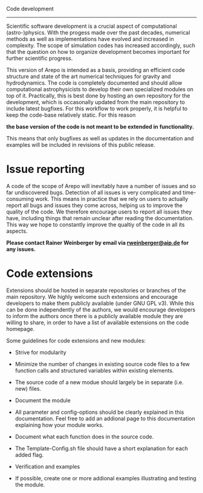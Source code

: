 Code development
************************


Scientific software development is a crucial aspect of computational
(astro-)physics.  With the progess made over the past decades,
numerical methods as well as implementations have evolved and
increased in complexity. The scope of simulation codes has increased
accordingly, such that the question on how to organize development
becomes important for further scientific progress.

This version of Arepo is intended as a basis, providing an efficient
code structure and state of the art numerical techniques for gravity
and hydrodynamics. The code is completely documented and should allow
computational astrophysicists to develop their own specialized modules
on top of it. Practically, this is best done by hosting an own
repository for the development, which is occasonally updated from the
main repository to include latest bugfixes. For this workflow to work
properly, it is helpful to keep the code-base relatively static. For
this reason

**the base version of the code is not meant to be extended in**
  **functionality.**

This means that only bugfixes as well as updates in the documentation
and examples will be included in revisions of this public release.

Issue reporting
===============

A code of the scope of Arepo will inevitably have a number of issues
and so far undiscovered bugs.  Detection of all issues is very
complicated and time-consuming work. This means in practice that we
rely on users to actually report all bugs and issues they come across,
helping us to improve the quality of the code. We therefore encourage
users to report all issues they have, including things that remain
unclear after reading the documentation. This way we hope to
constantly improve the qualtiy of the code in all its aspects.
 
**Please contact Rainer Weinberger by email via rweinberger@aip.de for any issues.**


Code extensions 
===============

Extensions should be hosted in separate repositories or branches of
the main repository.  We highly welcome such extensions and encourage
developers to make them publicly available (under GNU GPL v3). While
this can be done independently of the authors, we would encourage
developers to inform the authors once there is a publicly available
module they are willing to share, in order to have a list of available
extensions on the code homepage.

Some guidelines for code extensions and new modules:

  * Strive for modularity
 
  * Minimize the number of changes in existing source code files to a
    few function calls and structured variables within existing
    elements.
	
  * The source code of a new modue should largely be in separate
    (i.e. new) files.
  
  * Document the module
 
  * All parameter and config-options should be clearly explained in
    this documentation.  Feel free to add an addional page to this
    documentation explaining how your module works.
	
  * Document what each function does in the source code.
	
  * The Template-Config.sh file should have a short explanation for
    each added flag.
  
  * Verification and examples
 
  * If possible, create one or more addional examples illustrating and
    testing the module.


